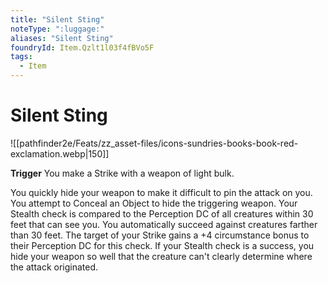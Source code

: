 ```yaml
---
title: "Silent Sting"
noteType: ":luggage:"
aliases: "Silent Sting"
foundryId: Item.Qzlt1l03f4fBVo5F
tags:
  - Item
---
```


# Silent Sting
![[pathfinder2e/Feats/zz_asset-files/icons-sundries-books-book-red-exclamation.webp|150]]

**Trigger** You make a Strike with a weapon of light bulk.

You quickly hide your weapon to make it difficult to pin the attack on you. You attempt to Conceal an Object to hide the triggering weapon. Your Stealth check is compared to the Perception DC of all creatures within 30 feet that can see you. You automatically succeed against creatures farther than 30 feet. The target of your Strike gains a +4 circumstance bonus to their Perception DC for this check. If your Stealth check is a success, you hide your weapon so well that the creature can't clearly determine where the attack originated.
